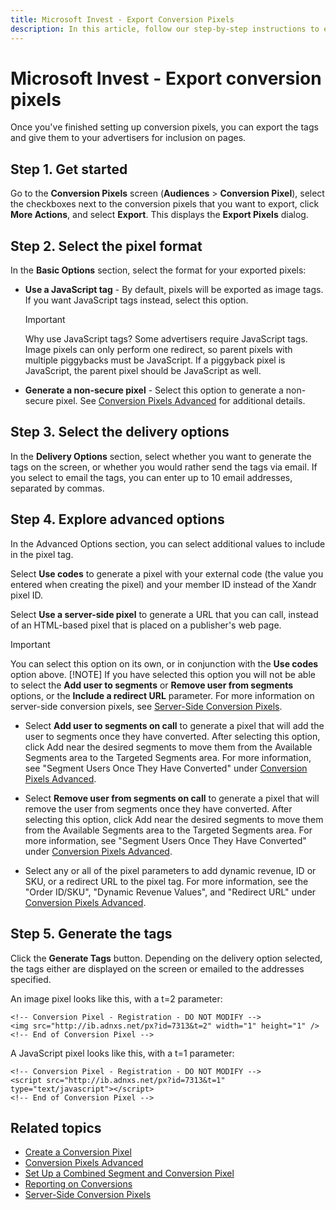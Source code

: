```yaml
---
title: Microsoft Invest - Export Conversion Pixels
description: In this article, follow our step-by-step instructions to export conversion pixel tags after setting up conversion pixels.
---
```


# Microsoft Invest - Export conversion pixels

Once you've finished setting up conversion pixels, you can export the tags and give them to your advertisers for inclusion on pages.

## Step 1. Get started

Go to the **Conversion Pixels** screen (**Audiences** > **Conversion Pixel**), select the checkboxes next to the conversion pixels that you want to export, click **More Actions**, and select **Export**. This displays the **Export Pixels** dialog.

## Step 2. Select the pixel format

In the **Basic Options** section, select the format for your exported pixels:

- **Use a JavaScript tag** - By default, pixels will be exported as image tags. If you want JavaScript tags instead, select this option.
  
  > [!IMPORTANT]
  > Why use JavaScript tags? Some advertisers require JavaScript tags. Image pixels can only perform one redirect, so parent pixels with multiple piggybacks must be JavaScript. If a piggyback pixel is JavaScript, the parent pixel should be JavaScript as well.
  
- **Generate a non-secure pixel** - Select this option to generate a non-secure pixel. See [Conversion Pixels Advanced](conversion-pixels-advanced.md) for additional details.

## Step 3. Select the delivery options

In the **Delivery Options** section, select whether you want to generate the tags on the screen, or whether you would rather send the tags via email. If you select to email the tags, you can enter up to 10 email addresses, separated by commas.

## Step 4. Explore advanced options

In the Advanced Options section, you can select additional values to include in the pixel tag.

Select **Use codes** to generate a pixel with your external code (the value you entered when creating the pixel) and your member ID instead of the Xandr pixel ID.

Select **Use a server-side pixel** to generate a URL that you can call, instead of an HTML-based pixel that is placed on a publisher's web page.

> [!IMPORTANT]
> You can select this option on its own, or in conjunction with the **Use codes** option above.
> [!NOTE]
> If you have selected this option you will not be able to select the **Add user to segments** or **Remove user from segments** options, or the **Include a redirect URL** parameter. For more information on server-side conversion pixels, see [Server-Side Conversion Pixels](server-side-conversion-pixels.md).

- Select **Add user to segments on call** to generate a pixel that will add the user to segments once they have converted. After selecting this option, click Add near the desired segments to move them from the Available Segments area to the Targeted Segments area. For more information, see "Segment Users Once They Have Converted" under [Conversion Pixels Advanced](conversion-pixels-advanced.md).

- Select **Remove user from segments on call** to generate a pixel that will remove the user from segments once they have converted. After selecting this option, click Add near the desired segments to move them from the Available Segments area to the Targeted Segments area. For more information, see "Segment Users Once They Have Converted" under [Conversion Pixels Advanced](conversion-pixels-advanced.md).

- Select any or all of the pixel parameters to add dynamic revenue, ID or SKU, or a redirect URL to the pixel tag. For more information, see the "Order ID/SKU", "Dynamic Revenue Values", and "Redirect URL" under [Conversion Pixels Advanced](conversion-pixels-advanced.md).

## Step 5. Generate the tags

Click the **Generate Tags** button. Depending on the delivery option selected, the tags either are displayed on the screen or emailed to the addresses specified.

An image pixel looks like this, with a t=2 parameter:

``` pre
<!-- Conversion Pixel - Registration - DO NOT MODIFY --> 
<img src="http://ib.adnxs.net/px?id=7313&t=2" width="1" height="1" /> 
<!-- End of Conversion Pixel --> 
```

A JavaScript pixel looks like this, with a t=1 parameter:

``` pre
<!-- Conversion Pixel - Registration - DO NOT MODIFY --> 
<script src="http://ib.adnxs.net/px?id=7313&t=1" type="text/javascript"></script>
<!-- End of Conversion Pixel --> 
```

## Related topics

- [Create a Conversion Pixel](create-a-conversion-pixel.md)
- [Conversion Pixels Advanced](conversion-pixels-advanced.md)
- [Set Up a Combined Segment and Conversion Pixel](set-up-a-combined-segment-and-conversion-pixel.md)
- [Reporting on Conversions](reporting-on-conversions.md)
- [Server-Side Conversion Pixels](server-side-conversion-pixels.md)
